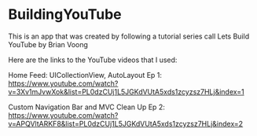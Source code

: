 # BuildingYouTube

This is an app that was created by following a tutorial series call Lets Build YouTube by Brian Voong

Here are the links to the YouTube videos that I used:

Home Feed: UICollectionView, AutoLayout Ep 1: https://www.youtube.com/watch?v=3Xv1mJvwXok&list=PL0dzCUj1L5JGKdVUtA5xds1zcyzsz7HLj&index=1

Custom Navigation Bar and MVC Clean Up Ep 2: https://www.youtube.com/watch?v=APQVltARKF8&list=PL0dzCUj1L5JGKdVUtA5xds1zcyzsz7HLj&index=2
